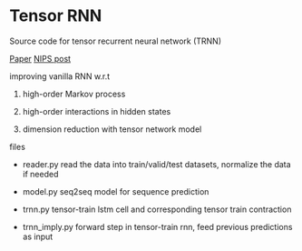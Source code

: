 # Tensor RNN
Source code for tensor recurrent neural network (TRNN)

[Paper](https://arxiv.org/abs/1711.00073)
[NIPS post](http://roseyu.com/Materials/nips17-tsw-poster.pdf)


improving vanilla RNN w.r.t

1. high-order Markov process

2. high-order interactions in hidden states

3. dimension reduction with tensor network model

files
- reader.py 
read the data into train/valid/test datasets, normalize the data if needed

- model.py
seq2seq model for sequence prediction

- trnn.py
tensor-train lstm cell and corresponding tensor train contraction

- trnn_imply.py
forward step in tensor-train rnn, feed previous predictions as input
